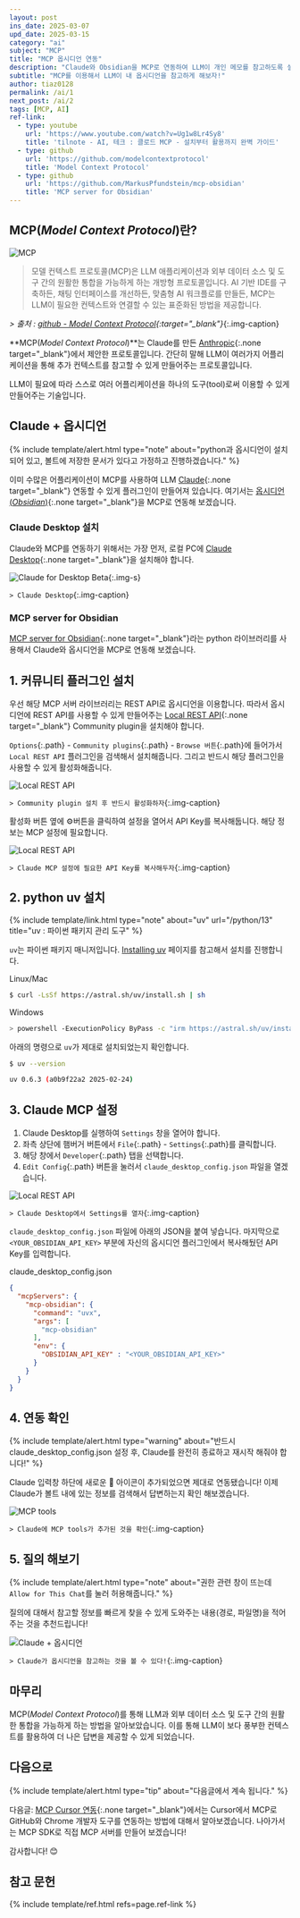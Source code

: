 ```yaml
---
layout: post
ins_date: 2025-03-07
upd_date: 2025-03-15
category: "ai"
subject: "MCP"
title: "MCP 옵시디언 연동"
description: "Claude와 Obsidian을 MCP로 연동하여 LLM이 개인 메모를 참고하도록 설정하는 방법을 실습 기반으로 자세히 설명합니다​."
subtitle: "MCP를 이용해서 LLM이 내 옵시디언을 참고하게 해보자!"
author: tiaz0128
permalink: /ai/1
next_post: /ai/2
tags: [MCP, AI]
ref-link:
  - type: youtube
    url: 'https://www.youtube.com/watch?v=Ug1w8Lr4Sy8'
    title: 'tilnote - AI, 테크 : 클로드 MCP - 설치부터 활용까지 완벽 가이드'
  - type: github
    url: 'https://github.com/modelcontextprotocol'
    title: 'Model Context Protocol'
  - type: github
    url: 'https://github.com/MarkusPfundstein/mcp-obsidian'
    title: 'MCP server for Obsidian'
---
```


## MCP(_Model Context Protocol_)란?

![MCP](/assets/img/content/ai/001/001.webp)

> 모델 컨텍스트 프로토콜(MCP)은 LLM 애플리케이션과 외부 데이터 소스 및 도구 간의 원활한 통합을 가능하게 하는 개방형 프로토콜입니다. AI 기반 IDE를 구축하든, 채팅 인터페이스를 개선하든, 맞춤형 AI 워크플로를 만들든, MCP는 LLM이 필요한 컨텍스트와 연결할 수 있는 표준화된 방법을 제공합니다.

*> 출처 : [github - Model Context Protocol](https://github.com/modelcontextprotocol){:target="_blank"}*{:.img-caption}

**MCP(_Model Context Protocol_)**는 Claude를 만든 [Anthropic](https://docs.anthropic.com/ko/docs/welcome){:.none target="_blank"}에서 제안한 프로토콜입니다. 간단히 말해 LLM이 여러가지 어플리케이션을 통해 추가 컨텍스트를 참고할 수 있게 만들어주는 프로토콜입니다.

LLM이 필요에 따라 스스로 여러 어플리케이션을 하나의 도구(tool)로써 이용할 수 있게 만들어주는 기술입니다.

## Claude + 옵시디언

{% include template/alert.html
  type="note"
  about="python과 옵시디언이 설치되어 있고, 볼트에 저장한 문서가 있다고 가정하고 진행하겠습니다."
%}

이미 수많은 어플리케이션이 MCP를 사용하여 LLM [Claude](https://claude.ai){:.none target="_blank"} 연동할 수 있게 플러그인이 만들어져 있습니다. 여기서는 [옵시디언(_Obsidian_)](https://obsidian.md/){:.none target="_blank"}을 MCP로 연동해 보겠습니다.

### Claude Desktop 설치

Claude와 MCP를 연동하기 위해서는 가장 먼저, 로컬 PC에 [Claude Desktop](https://claude.ai/download){:.none target="_blank"}을 설치해야 합니다.

![Claude for Desktop Beta](/assets/img/content/ai/001/002.webp){:.img-s}

`> Claude Desktop`{:.img-caption}

### MCP server for Obsidian

[MCP server for Obsidian](https://github.com/MarkusPfundstein/mcp-obsidian){:.none target="_blank"}라는 python 라이브러리를 사용해서 Claude와 옵시디언을 MCP로 연동해 보겠습니다.

## 1. 커뮤니티 플러그인 설치

우선 해당 MCP 서버 라이브러리는 REST API로 옵시디언을 이용합니다. 따라서 옵시디언에 REST API를 사용할 수 있게 만들어주는 [Local REST API](https://github.com/coddingtonbear/obsidian-local-rest-api){:.none target="_blank"} Community plugin을 설치해야 합니다.

`Options`{:.path} - `Community plugins`{:.path} - `Browse 버튼`{:.path}에 들어가서 `Local REST API` 플러그인을 검색해서 설치해줍니다. 그리고 반드시 해당 플러그인을 사용할 수 있게 활성화해줍니다.

![Local REST API](/assets/img/content/ai/001/003.webp)

`> Community plugin 설치 후 반드시 활성화하자`{:.img-caption}

활성화 버튼 옆에 ⚙️버튼을 클릭하여 설정을 열어서 API Key를 복사해둡니다. 해당 정보는 MCP 설정에 필요합니다.

![Local REST API](/assets/img/content/ai/001/005.webp)

`> Claude MCP 설정에 필요한 API Key를 복사해두자`{:.img-caption}

## 2. python uv 설치

{% include template/link.html
  type="note"
  about="uv"
  url="/python/13"
  title="uv : 파이썬 패키지 관리 도구"
%}

`uv`는 파이썬 패키지 매니저입니다. [Installing uv](https://docs.astral.sh/uv/getting-started/installation/) 페이지를 참고해서 설치를 진행합니다.

<div class="file-name">Linux/Mac</div>

```bash
$ curl -LsSf https://astral.sh/uv/install.sh | sh
```

<div class="file-name">Windows</div>

```bash
> powershell -ExecutionPolicy ByPass -c "irm https://astral.sh/uv/install.ps1 | iex"
```

아래의 명령으로 `uv`가 제대로 설치되었는지 확인합니다.

```bash
$ uv --version
```

```bash
uv 0.6.3 (a0b9f22a2 2025-02-24)
```

## 3. Claude MCP 설정

1. Claude Desktop를 실행하여 `Settings` 창을 열어야 합니다.
2. 좌측 상단에 햄버거 버튼에서 `File`{:.path} - `Settings`{:.path}를 클릭합니다.
3. 해당 창에서 `Developer`{:.path} 탭을 선택합니다.
4. `Edit Config`{:.path} 버튼을 눌러서 `claude_desktop_config.json` 파일을 열겠습니다.

![Local REST API](/assets/img/content/ai/001/004.webp)

`> Claude Desktop에서 Settings를 열자`{:.img-caption}

`claude_desktop_config.json` 파일에 아래의 JSON을 붙여 넣습니다. 마지막으로 `<YOUR_OBSIDIAN_API_KEY>` 부분에 자신의 옵시디언 플러그인에서 복사해뒀던 API Key를 입력합니다.

<div class="file-name">claude_desktop_config.json</div>

```json
{
  "mcpServers": {
    "mcp-obsidian": {
      "command": "uvx",
      "args": [
        "mcp-obsidian"
      ],
      "env": {
        "OBSIDIAN_API_KEY" : "<YOUR_OBSIDIAN_API_KEY>"
      }
    }
  }
}
```

## 4. 연동 확인

{% include template/alert.html
  type="warning"
  about="반드시 claude_desktop_config.json 설정 후, Claude를 완전히 종료하고 재시작 해줘야 합니다!"
%}

Claude 입력창 하단에 새로운 🔨 아이콘이 추가되었으면 제대로 연동됐습니다! 이제 Claude가 볼트 내에 있는 정보를 검색해서 답변하는지 확인 해보겠습니다.

![MCP tools](/assets/img/content/ai/001/006.webp)

`> Claude에 MCP tools가 추가된 것을 확인`{:.img-caption}

## 5. 질의 해보기

{% include template/alert.html
  type="note"
  about="권한 관련 창이 뜨는데 `Allow for This Chat`를 눌러 허용해줍니다."
%}

질의에 대해서 참고할 정보를 빠르게 찾을 수 있게 도와주는 내용(경로, 파일명)을 적어주는 것을 추천드립니다!

![Claude + 옵시디언](/assets/img/content/ai/001/007.webp)

`> Claude가 옵시디언을 참고하는 것을 볼 수 있다!`{:.img-caption}

## 마무리

MCP(_Model Context Protocol_)를 통해 LLM과 외부 데이터 소스 및 도구 간의 원활한 통합을 가능하게 하는 방법을 알아보았습니다. 이를 통해 LLM이 보다 풍부한 컨텍스트를 활용하여 더 나은 답변을 제공할 수 있게 되었습니다.

## 다음으로

{% include template/alert.html
  type="tip"
  about="다음글에서 계속 됩니다."
%}

다음글: [MCP Cursor 연동](/ai/2){:.none target="_blank"}에서는 Cursor에서 MCP로 GitHub와 Chrome 개발자 도구를 연동하는 방법에 대해서 알아보겠습니다. 나아가서는 MCP SDK로 직접 MCP 서버를 만들어 보겠습니다!

감사합니다! 😊

## 참고 문헌

{% include template/ref.html refs=page.ref-link %}
